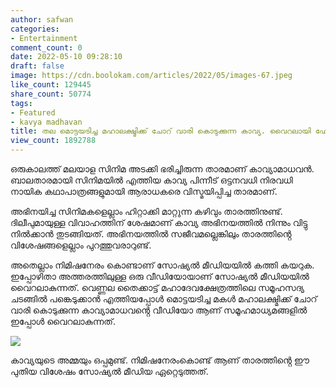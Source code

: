 ```yaml
---
author: safwan
categories:
- Entertainment
comment_count: 0
date: 2022-05-10 09:28:10
draft: false
image: https://cdn.boolokam.com/articles/2022/05/images-67.jpeg
like_count: 129445
share_count: 50774
tags:
- Featured
- kavya madhavan
title: തല മൊട്ടയടിച്ച മഹാലക്ഷ്മിക്ക് ചോറ് വാരി കൊടുക്കുന്ന കാവ്യ. വൈറലായി ഫോട്ടോസ്.
view_count: 1892788
---
```


ഒരുകാലത്ത് മലയാള സിനിമ അടക്കി ഭരിച്ചിരുന്ന താരമാണ് കാവ്യാമാധവൻ. ബാലതാരമായി സിനിമയിൽ എത്തിയ കാവ്യ പിന്നീട് ഒട്ടനവധി നിരവധി നായിക കഥാപാത്രങ്ങളുമായി ആരാധകരെ വിസ്മയിപ്പിച്ച താരമാണ്.

അഭിനയിച്ച സിനിമകളെല്ലാം ഹിറ്റാക്കി മാറ്റുന്ന കഴിവും താരത്തിനുണ്ട്. ദിലീപുമായുള്ള വിവാഹത്തിന് ശേഷമാണ് കാവ്യ അഭിനയത്തിൽ നിന്നും വിട്ടു നിൽക്കാൻ തുടങ്ങിയത്. അഭിനയത്തിൽ സജീവമല്ലെങ്കിലും താരത്തിൻ്റെ വിശേഷങ്ങളെല്ലാം പുറത്തുവരാറുണ്ട്.

അതെല്ലാം നിമിഷനേരം കൊണ്ടാണ് സോഷ്യൽ മീഡിയയിൽ കത്തി കയറുക. ഇപ്പോഴിതാ അത്തരത്തിലുള്ള ഒരു വീഡിയോയാണ് സോഷ്യൽ മീഡിയയിൽ വൈറലാകുന്നത്. വെണ്ണല തൈക്കാട്ട് മഹാദേവക്ഷേത്രത്തിലെ സമൂഹസദ്യ ചടങ്ങിൽ പങ്കെടുക്കാൻ എത്തിയപ്പോൾ മൊട്ടയടിച്ച മകൾ മഹാലക്ഷ്മിക്ക് ചോറ് വാരി കൊടുക്കുന്ന കാവ്യാമാധവൻ്റെ വീഡിയോ ആണ് സമൂഹമാധ്യമങ്ങളിൽ ഇപ്പോൾ വൈറലാകുന്നത്.

![](https://cdn.boolokam.com/articles/2022/05/images-67.jpeg)

കാവ്യയുടെ അമ്മയും ഒപ്പമുണ്ട്. നിമിഷനേരംകൊണ്ട് ആണ് താരത്തിൻ്റെ ഈ പുതിയ വിശേഷം സോഷ്യൽ മീഡിയ ഏറ്റെടുത്തത്.